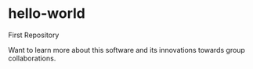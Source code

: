 # hello-world

First Repository

Want to learn more about this software and its innovations towards group collaborations.
